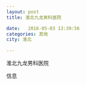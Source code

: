 ```yaml
--- 
layout: post 
title: 淮北九龙男科医院

date:   2016-05-03 13:39:56 
categories: 其他  
city: 淮北
  
--- 
```

   
淮北九龙男科医院

信息

